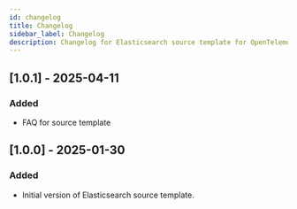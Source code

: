```yaml
---
id: changelog
title: Changelog
sidebar_label: Changelog
description: Changelog for Elasticsearch source template for OpenTelemetry.
---
```


## [1.0.1] - 2025-04-11
### Added
- FAQ for source template

## [1.0.0] - 2025-01-30

### Added
- Initial version of Elasticsearch source template.